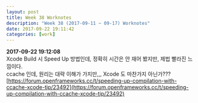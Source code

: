 ```yaml
---
layout: post
title: Week 38 Worknotes
description: "Week 38 (2017-09-11 ~ 09-17) Worknotes"
date: 2017-09-22 19:11:42
categories: [work]
---
```

**2017-09-22 19:12:08**                     
Xcode Build 시 Speed Up 방법인데, 정확히 시간은 안 재어 봤지만, 제법 빨라진 느낌이다.  
ccache 인데, 원리는 대략 이해가 가지만,,, Xcode 도 마찬가지 아닌가???                       
[https://forum.openframeworks.cc/t/speeding-up-compilation-with-ccache-xcode-tip/23492](https://forum.openframeworks.cc/t/speeding-up-compilation-with-ccache-xcode-tip/23492)



